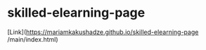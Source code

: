# skilled-elearning-page
[Link](https://mariamkakushadze.github.io/skilled-elearning-page
/main/index.html)
